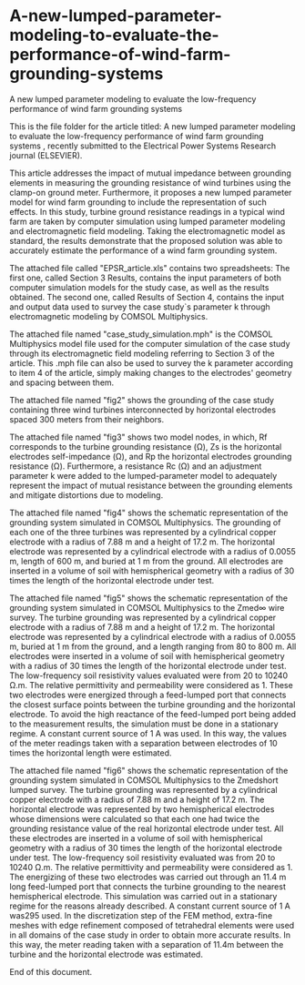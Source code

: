 # A-new-lumped-parameter-modeling-to-evaluate-the-performance-of-wind-farm-grounding-systems
A new lumped parameter modeling to evaluate the low-frequency performance of wind farm grounding systems

This is the file folder for the article titled: A new lumped parameter modeling to evaluate the low-frequency performance of wind farm grounding systems
, recently submitted to the Electrical Power Systems Research journal (ELSEVIER).

This article addresses the impact of mutual impedance between grounding elements in measuring the grounding resistance of wind turbines using
the clamp-on ground meter. Furthermore, it proposes a new lumped parameter model for wind farm grounding to include the representation of such effects.
In this study, turbine ground resistance readings in a typical wind farm are taken by computer simulation using lumped parameter modeling and electromagnetic
field modeling. Taking the electromagnetic model as standard, the results demonstrate that the proposed solution was able to accurately estimate
the performance of a wind farm grounding system.

The attached file called "EPSR_article.xls" contains two spreadsheets:
The first one, called Section 3 Results, contains the input parameters of both computer simulation models for the study case, as well as the results obtained.
The second one, called Results of Section 4, contains the input and output data used to survey the case study`s parameter k through electromagnetic modeling by COMSOL Multiphysics.

The attached file named "case_study_simulation.mph" is the COMSOL Multiphysics model file used for the computer simulation of the case study through its electromagnetic field modeling referring to Section 3 of the article. This .mph file can also be used to survey the k parameter according to item 4 of the article, simply making changes to the electrodes' geometry and spacing between them.

The attached file named "fig2" shows the grounding of the case study containing three wind turbines interconnected by horizontal electrodes spaced 300 meters from their neighbors. 

The attached file named "fig3" shows two model nodes, in which, Rf corresponds to the turbine grounding resistance (Ω), Zs is the horizontal electrodes self-impedance (Ω), and Rp the horizontal electrodes grounding resistance (Ω). Furthermore, a resistance Rc (Ω) and an adjustment parameter k were added to the lumped-parameter model to
adequately represent the impact of mutual resistance between the grounding elements and mitigate distortions due to modeling.

The attached file named "fig4" shows the schematic representation of the grounding system simulated in COMSOL Multiphysics. The grounding of each one of the three turbines was represented by a cylindrical copper electrode with a radius of 7.88 m and a height of 17.2 m. The horizontal electrode was represented by a cylindrical electrode with a radius of 0.0055 m, length of 600 m, and buried at 1 m from the ground. All electrodes are inserted in a volume of soil with hemispherical geometry with a radius of 30 times the length of the horizontal electrode under test.

The attached file named "fig5" shows the schematic representation of the grounding system simulated in COMSOL Multiphysics to the Zmed∞ wire survey. 
The turbine grounding was represented by a cylindrical copper electrode with a radius of 7.88 m and a height of 17.2 m. The horizontal electrode was represented by a cylindrical electrode with a radius of 0.0055 m, buried at 1 m from the ground, and a length ranging from 80 to 800 m. All electrodes were inserted in a volume of soil with hemispherical geometry with a radius of 30 times the length of the horizontal electrode under test. The low-frequency soil resistivity values evaluated were from 20 to 10240 Ω.m. The relative permittivity and permeability were considered as 1. These two electrodes were energized through a feed-lumped port that connects the closest surface points between the turbine grounding and the horizontal electrode. To avoid the high reactance of the feed-lumped port being added to the measurement results, the simulation must be done in a stationary regime. A constant current source of 1 A was used. In this way, the values of the meter readings taken with a separation between electrodes of 10 times the horizontal length were estimated.

The attached file named "fig6" shows the schematic representation of the grounding system simulated in COMSOL Multiphysics to the Zmedshort lumped survey. 
The turbine grounding was represented by a cylindrical copper electrode with a radius of 7.88 m and a height of 17.2 m. The horizontal electrode was represented by two hemispherical electrodes whose dimensions were calculated so that each one had twice the grounding resistance value of the real horizontal electrode under test. All these electrodes are inserted in a volume of soil with hemispherical geometry with a radius of 30 times the length of the horizontal electrode under test. The low-frequency soil resistivity evaluated was from 20 to 10240 Ω.m. The relative permittivity and permeability were considered as 1. The energizing of these two electrodes was carried out through an 11.4 m long feed-lumped port that connects the turbine grounding to the nearest hemispherical electrode. This simulation was carried out in a stationary regime for the reasons already described. A constant current source of 1 A was295 used. In the discretization step of the FEM method, extra-fine meshes with edge refinement composed of tetrahedral elements were used in all domains of the case study in order to obtain more accurate results. In this way, the meter reading taken with a separation of 11.4m between the turbine and the horizontal electrode was estimated. 



End of this document.
